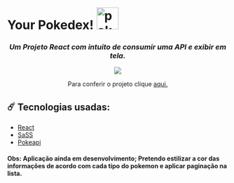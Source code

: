 <h1> Your Pokedex! <img width="50px" src="https://cdn-icons-png.flaticon.com/512/287/287221.png" alt="pokebol"/> </h1>
    
<h3 align="center"><em>Um Projeto React com intuito de consumir uma API e exibir em tela.</em></h3>
    
<div align="center">
    <img src="https://user-images.githubusercontent.com/74004642/155817784-6b4f0d2f-2954-41d0-9031-e20e7c30a35a.gif"></img>
    <p>Para conferir o projeto clique <a href="https://lucascurty.github.io/pokedex/">aqui.</a></p>    
</div>

<h2>☄️ Tecnologias usadas:</h2>
<ul>
    <li><a href="https://reactjs.org/">React</a></li>
    <li><a href="https://sass-lang.com/">SaSS</a></li>
    <li><a href="https://pokeapi.co/">Pokeapi</a></li>
</ul>
    <h4><strong>Obs:</strong> Aplicação ainda em desenvolvimento; Pretendo estilizar a cor das informações de acordo com cada tipo do pokemon e aplicar paginação na lista.</h4>
<br>
 
